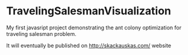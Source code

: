 # TravelingSalesmanVisualization

My first javasript project demonstrating the ant colony optimization for traveling salesman problem.

It will eventually be published on http://skackauskas.com/ website 
